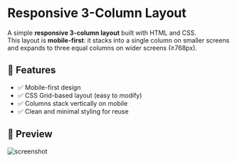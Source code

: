 # Responsive 3-Column Layout

A simple **responsive 3-column layout** built with HTML and CSS.  
This layout is **mobile-first**: it stacks into a single column on smaller screens and expands to three equal columns on wider screens (≥768px).

## 🚀 Features
- ✅ Mobile-first design  
- ✅ CSS Grid-based layout (easy to modify)  
- ✅ Columns stack vertically on mobile  
- ✅ Clean and minimal styling for reuse  

## 📸 Preview
![screenshot](preview.png)  



